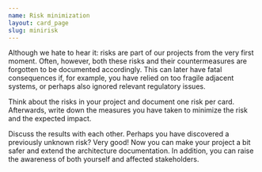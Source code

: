 ```yaml
---
name: Risk minimization
layout: card_page
slug: minirisk
---
```

Although we hate to hear it: risks are part of our projects from the very first moment.
Often, however, both these risks and their countermeasures are forgotten to be documented accordingly.
This can later have fatal consequences if, for example, you have relied on too fragile adjacent systems, or perhaps also ignored relevant regulatory issues.

Think about the risks in your project and document one risk per card. 
Afterwards, write down the measures you have taken to minimize the risk and the expected impact.

Discuss the results with each other. Perhaps you have discovered a previously unknown risk?
Very good! Now you can make your project a bit safer and extend the architecture documentation.
In addition, you can raise the awareness of both yourself and affected stakeholders.